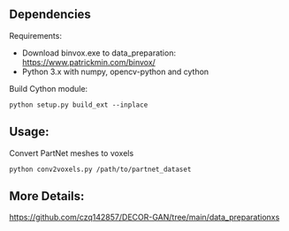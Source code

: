 ## Dependencies
Requirements:
- Download binvox.exe to data_preparation: https://www.patrickmin.com/binvox/ 
- Python 3.x with numpy, opencv-python and cython

Build Cython module:
```
python setup.py build_ext --inplace
```

## Usage:
Convert PartNet meshes to voxels
```
python conv2voxels.py /path/to/partnet_dataset
```

## More Details:
https://github.com/czq142857/DECOR-GAN/tree/main/data_preparationxs